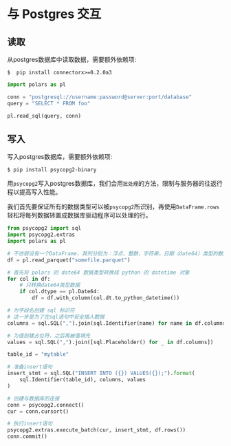 # 与 Postgres 交互

## 读取

从postgres数据库中读取数据，需要额外依赖项:

```shell
$  pip install connectorx>=0.2.0a3
```

```python
import polars as pl

conn = "postgresql://username:password@server:port/database"
query = "SELECT * FROM foo"

pl.read_sql(query, conn)
```

## 写入

写入postgres数据库，需要额外依赖项:

```shell
$ pip install psycopg2-binary
```

用`psycopg2`写入postgres数据库，我们会用`批处理`的方法，限制与服务器的往返行程以提高写入性能。

我们首先要保证所有的数据类型可以被`psycopg2`所识别，再使用`DataFrame.rows`轻松将每列数据转置成数据库驱动程序可以处理的行。

```python
from psycopg2 import sql
import psycopg2.extras
import polars as pl

# 不仿假设有一个DataFrame，其列分别为：浮点，整数，字符串，日期（date64）类型的数据
df = pl.read_parquet("somefile.parquet")

# 首先将 polars 的 date64 数据类型转换成 python 的 datetime 对象
for col in df:
    # 只转换date64类型数据
    if col.dtype == pl.Date64:
        df = df.with_column(col.dt.to_python_datetime())

# 为字段名创建 sql 标识符
# 这一步是为了在sql语句中安全插入数据
columns = sql.SQL(",").join(sql.Identifier(name) for name in df.columns)

# 为值创建占位符，之后再被值填充
values = sql.SQL(",").join([sql.Placeholder() for _ in df.columns])

table_id = "mytable"

# 准备insert语句
insert_stmt = sql.SQL("INSERT INTO ({}) VALUES({});").format(
    sql.Identifier(table_id), columns, values
)

# 创建与数据库的连接
conn = psycopg2.connect()
cur = conn.cursort()

# 执行insert语句
psycopg2.extras.execute_batch(cur, insert_stmt, df.rows())
conn.commit()
```
